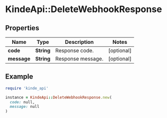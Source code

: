 # KindeApi::DeleteWebhookResponse

## Properties

| Name | Type | Description | Notes |
| ---- | ---- | ----------- | ----- |
| **code** | **String** | Response code. | [optional] |
| **message** | **String** | Response message. | [optional] |

## Example

```ruby
require 'kinde_api'

instance = KindeApi::DeleteWebhookResponse.new(
  code: null,
  message: null
)
```

